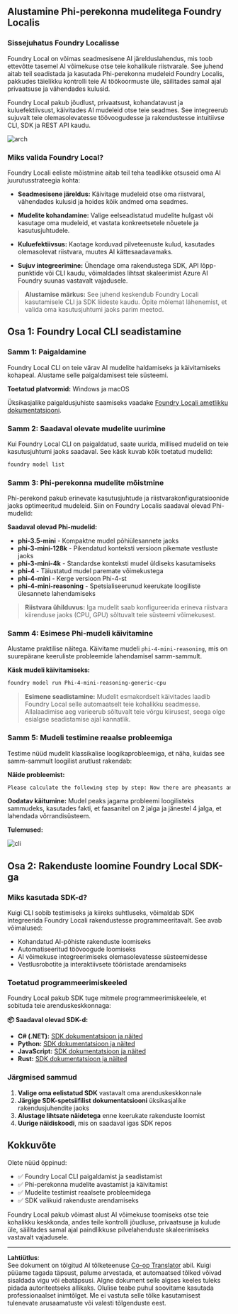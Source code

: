 <!--
CO_OP_TRANSLATOR_METADATA:
{
  "original_hash": "52973a5680a65a810aa80b7036afd31f",
  "translation_date": "2025-10-11T12:30:43+00:00",
  "source_file": "md/01.Introduction/02/07.FoundryLocal.md",
  "language_code": "et"
}
-->
## Alustamine Phi-perekonna mudelitega Foundry Localis

### Sissejuhatus Foundry Localisse

Foundry Local on võimas seadmesisene AI järelduslahendus, mis toob ettevõtte tasemel AI võimekuse otse teie kohalikule riistvarale. See juhend aitab teil seadistada ja kasutada Phi-perekonna mudeleid Foundry Localis, pakkudes täielikku kontrolli teie AI töökoormuste üle, säilitades samal ajal privaatsuse ja vähendades kulusid.

Foundry Local pakub jõudlust, privaatsust, kohandatavust ja kuluefektiivsust, käivitades AI mudeleid otse teie seadmes. See integreerub sujuvalt teie olemasolevatesse töövoogudesse ja rakendustesse intuitiivse CLI, SDK ja REST API kaudu.

![arch](../../../../../imgs/01/02/07/foundry-local-arch.png)

### Miks valida Foundry Local?

Foundry Locali eeliste mõistmine aitab teil teha teadlikke otsuseid oma AI juurutusstrateegia kohta:

- **Seadmesisene järeldus:** Käivitage mudeleid otse oma riistvaral, vähendades kulusid ja hoides kõik andmed oma seadmes.

- **Mudelite kohandamine:** Valige eelseadistatud mudelite hulgast või kasutage oma mudeleid, et vastata konkreetsetele nõuetele ja kasutusjuhtudele.

- **Kuluefektiivsus:** Kaotage korduvad pilveteenuste kulud, kasutades olemasolevat riistvara, muutes AI kättesaadavamaks.

- **Sujuv integreerimine:** Ühendage oma rakendustega SDK, API lõpp-punktide või CLI kaudu, võimaldades lihtsat skaleerimist Azure AI Foundry suunas vastavalt vajadusele.

> **Alustamise märkus:** See juhend keskendub Foundry Locali kasutamisele CLI ja SDK liideste kaudu. Õpite mõlemat lähenemist, et valida oma kasutusjuhtumi jaoks parim meetod.

## Osa 1: Foundry Local CLI seadistamine

### Samm 1: Paigaldamine

Foundry Local CLI on teie värav AI mudelite haldamiseks ja käivitamiseks kohapeal. Alustame selle paigaldamisest teie süsteemi.

**Toetatud platvormid:** Windows ja macOS

Üksikasjalike paigaldusjuhiste saamiseks vaadake [Foundry Locali ametlikku dokumentatsiooni](https://github.com/microsoft/Foundry-Local/blob/main/README.md).

### Samm 2: Saadaval olevate mudelite uurimine

Kui Foundry Local CLI on paigaldatud, saate uurida, millised mudelid on teie kasutusjuhtumi jaoks saadaval. See käsk kuvab kõik toetatud mudelid:

```bash
foundry model list
```

### Samm 3: Phi-perekonna mudelite mõistmine

Phi-perekond pakub erinevate kasutusjuhtude ja riistvarakonfiguratsioonide jaoks optimeeritud mudeleid. Siin on Foundry Localis saadaval olevad Phi-mudelid:

**Saadaval olevad Phi-mudelid:** 

- **phi-3.5-mini** - Kompaktne mudel põhiülesannete jaoks
- **phi-3-mini-128k** - Pikendatud konteksti versioon pikemate vestluste jaoks
- **phi-3-mini-4k** - Standardse konteksti mudel üldiseks kasutamiseks
- **phi-4** - Täiustatud mudel paremate võimekustega
- **phi-4-mini** - Kerge versioon Phi-4-st
- **phi-4-mini-reasoning** - Spetsialiseerunud keerukate loogiliste ülesannete lahendamiseks

> **Riistvara ühilduvus:** Iga mudelit saab konfigureerida erineva riistvara kiirenduse jaoks (CPU, GPU) sõltuvalt teie süsteemi võimekusest.

### Samm 4: Esimese Phi-mudeli käivitamine

Alustame praktilise näitega. Käivitame mudeli `phi-4-mini-reasoning`, mis on suurepärane keeruliste probleemide lahendamisel samm-sammult.

**Käsk mudeli käivitamiseks:**

```bash
foundry model run Phi-4-mini-reasoning-generic-cpu
```

> **Esimene seadistamine:** Mudelit esmakordselt käivitades laadib Foundry Local selle automaatselt teie kohalikku seadmesse. Allalaadimise aeg varieerub sõltuvalt teie võrgu kiirusest, seega olge esialgse seadistamise ajal kannatlik.

### Samm 5: Mudeli testimine reaalse probleemiga

Testime nüüd mudelit klassikalise loogikaprobleemiga, et näha, kuidas see samm-sammult loogilist arutlust rakendab:

**Näide probleemist:**

```txt
Please calculate the following step by step: Now there are pheasants and rabbits in the same cage, there are thirty-five heads on top and ninety-four legs on the bottom, how many pheasants and rabbits are there?
```

**Oodatav käitumine:** Mudel peaks jagama probleemi loogilisteks sammudeks, kasutades fakti, et faasanitel on 2 jalga ja jänestel 4 jalga, et lahendada võrrandisüsteem.

**Tulemused:**

![cli](../../../../../imgs/01/02/07/cli.png)

## Osa 2: Rakenduste loomine Foundry Local SDK-ga

### Miks kasutada SDK-d?

Kuigi CLI sobib testimiseks ja kiireks suhtluseks, võimaldab SDK integreerida Foundry Locali rakendustesse programmeeritavalt. See avab võimalused:

- Kohandatud AI-põhiste rakenduste loomiseks
- Automatiseeritud töövoogude loomiseks
- AI võimekuse integreerimiseks olemasolevatesse süsteemidesse
- Vestlusrobotite ja interaktiivsete tööriistade arendamiseks

### Toetatud programmeerimiskeeled

Foundry Local pakub SDK tuge mitmele programmeerimiskeelele, et sobituda teie arenduskeskkonnaga:

**📦 Saadaval olevad SDK-d:**

- **C# (.NET):** [SDK dokumentatsioon ja näited](https://github.com/microsoft/Foundry-Local/tree/main/sdk/cs)
- **Python:** [SDK dokumentatsioon ja näited](https://github.com/microsoft/Foundry-Local/tree/main/sdk/python)
- **JavaScript:** [SDK dokumentatsioon ja näited](https://github.com/microsoft/Foundry-Local/tree/main/sdk/js)
- **Rust:** [SDK dokumentatsioon ja näited](https://github.com/microsoft/Foundry-Local/tree/main/sdk/rust)

### Järgmised sammud

1. **Valige oma eelistatud SDK** vastavalt oma arenduskeskkonnale
2. **Järgige SDK-spetsiifilist dokumentatsiooni** üksikasjalike rakendusjuhendite jaoks
3. **Alustage lihtsate näidetega** enne keerukate rakenduste loomist
4. **Uurige näidiskoodi**, mis on saadaval igas SDK repos

## Kokkuvõte

Olete nüüd õppinud:
- ✅ Foundry Local CLI paigaldamist ja seadistamist
- ✅ Phi-perekonna mudelite avastamist ja käivitamist
- ✅ Mudelite testimist reaalsete probleemidega
- ✅ SDK valikuid rakenduste arendamiseks

Foundry Local pakub võimast alust AI võimekuse toomiseks otse teie kohalikku keskkonda, andes teile kontrolli jõudluse, privaatsuse ja kulude üle, säilitades samal ajal paindlikkuse pilvelahenduste skaleerimiseks vastavalt vajadusele.

---

**Lahtiütlus**:  
See dokument on tõlgitud AI tõlketeenuse [Co-op Translator](https://github.com/Azure/co-op-translator) abil. Kuigi püüame tagada täpsust, palume arvestada, et automaatsed tõlked võivad sisaldada vigu või ebatäpsusi. Algne dokument selle algses keeles tuleks pidada autoriteetseks allikaks. Olulise teabe puhul soovitame kasutada professionaalset inimtõlget. Me ei vastuta selle tõlke kasutamisest tulenevate arusaamatuste või valesti tõlgenduste eest.